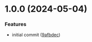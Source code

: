 # 1.0.0 (2024-05-04)


### Features

* initial commit ([9afbdec](https://github.com/JS-AK/pg-migration-system/commit/9afbdecf549e62bc9708e548f9d14f0f225850f1))

